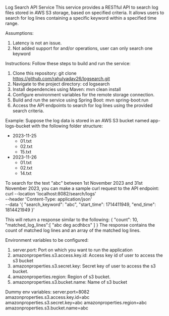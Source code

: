 
Log Search API Service
This service provides a RESTful API to search log files stored in AWS S3 storage, based on specified criteria. It allows users to search for log lines containing a specific keyword within a specified time range.

Assumptions:
1. Latency is not an issue.
2. Not added support for and/or operations, user can only search one keyword

Instructions:
Follow these steps to build and run the service:

1. Clone this repository: git clone https://github.com/rahulyadav26/logsearch.git
2. Navigate to the project directory: cd logsearch
3. Install dependencies using Maven: mvn clean install
4. Configure environment variables for the remote storage connection.
5. Build and run the service using Spring Boot: mvn spring-boot:run
6. Access the API endpoints to search for log lines using the provided search criteria.

Example:
Suppose the log data is stored in an AWS S3 bucket named app-logs-bucket with the following folder structure:
- 2023-11-25
  - 01.txt
  - 02.txt
  - 15.txt
- 2023-11-26
  - 01.txt
  - 02.txt
  - 14.txt
    
To search for the text "abc" between 1st November 2023 and 31st November 2023, you can make a sample curl request to the API endpoint:
curl --location 'localhost:8082/search/logs' \
--header 'Content-Type: application/json' \
--data '{
    "search_keyword": "abc",
    "start_time": 1714411949,
    "end_time": 1814421949
}'

This will return a response similar to the following:
{
  "count": 10,
  "matched_log_lines":[
    "abc deg acdhbcs"
  ]
}
The response contains the count of matched log lines and an array of the matched log lines.

Environment variables to be configured:
1. server.port: Port on which you want to run the application
2. amazonproperties.s3.access.key.id: Access key id of user to access the s3 bucket
3. amazonproperties.s3.secret.key: Secret key of user to access the s3 bucket.
4. amazonproperties.region: Region of s3 bucket.
5. amazonproperties.s3.bucket.name: Name of s3 bucket

Dummy env variables:
server.port=8082
amazonproperties.s3.access.key.id=abc
amazonproperties.s3.secret.key=abc
amazonproperties.region=abc
amazonproperties.s3.bucket.name=abc

